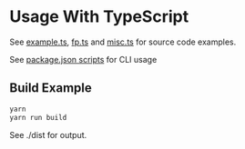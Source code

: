 # Usage With TypeScript

See [example.ts](./example.ts), [fp.ts](./fp.ts) and [misc.ts](./misc.ts) for source code examples.

See [package.json scripts](./package.json) for CLI usage

## Build Example

```sh
yarn
yarn run build
```

See ./dist for output.
